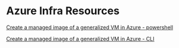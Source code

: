 # Azure Infra Resources

[Create a managed image of a generalized VM in Azure - powershell](https://docs.microsoft.com/en-us/azure/virtual-machines/windows/capture-image-resource)

[Create a managed image of a generalized VM in Azure - CLI](https://docs.microsoft.com/en-us/azure/virtual-machines/linux/capture-image)
